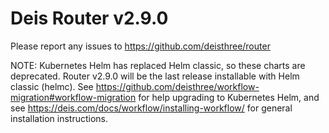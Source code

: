 # Deis Router v2.9.0

Please report any issues to https://github.com/deisthree/router

NOTE: Kubernetes Helm has replaced Helm classic, so these charts are deprecated.
Router v2.9.0 will be the last release installable with Helm classic (helmc).
See https://github.com/deisthree/workflow-migration#workflow-migration for help upgrading
to Kubernetes Helm, and see https://deis.com/docs/workflow/installing-workflow/ for
general installation instructions.
